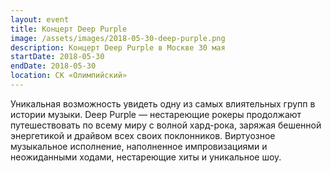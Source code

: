 ```yaml
---
layout: event
title: Концерт Deep Purple
image: /assets/images/2018-05-30-deep-purple.png
description: Концерт Deep Purple в Москве 30 мая
startDate: 2018-05-30
endDate: 2018-05-30
location: СК «Олимпийский»
---
```


Уникальная возможность увидеть одну из самых влиятельных групп в истории музыки. Deep Purple — нестареющие рокеры продолжают путешествовать по всему миру с волной хард-рока, заряжая бешенной энергетикой и драйвом всех своих поклонников. Виртуозное музыкальное исполнение, наполненное импровизациями и неожиданными ходами, нестареющие хиты и уникальное шоу.
